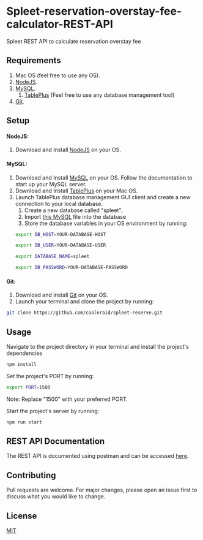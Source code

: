 # Spleet-reservation-overstay-fee-calculator-REST-API

Spleet REST API to calculate reservation overstay fee

## Requirements

1. Mac OS (feel free to use any OS).
2. [NodeJS](https://nodejs.org/en/download/).
3. [MySQL](https://www.mysql.com/downloads/).
   1. [TablePlus](https://tableplus.com/) (Feel free to use any database management tool)
4. [Git](https://git-scm.com/).

## Setup

#### NodeJS:

1. Download and Install [NodeJS](https://nodejs.org/en/download/) on your OS.

#### MySQL:

1. Download and Install [MySQL](https://www.mysql.com/downloads/) on your OS. Follow the documentation to start up your MySQL server.
2. Download and Install [TablePlus](https://tableplus.com/) on your Mac OS.
3. Launch TablePlus database management GUI client and create a new connection to your local database.
   1. Create a new database called "spleet".
   2. Import [this MySQL](https://github.com/cooleraid/spleet-reserve/blob/master/db/spleet.sql) file into the database
   3. Store the database variables in your OS environment by running:
   ```bash
   export DB_HOST=YOUR-DATABASE-HOST
   ```
   ```bash
   export DB_USER=YOUR-DATABASE-USER
   ```
   ```bash
   export DATABASE_NAME=spleet
   ```
   ```bash
   export DB_PASSWORD=YOUR-DATABASE-PASSWORD
   ```

#### Git:

1. Download and Install [Git](https://git-scm.com/) on your OS.
2. Launch your terminal and clone the project by running:

```bash
git clone https://github.com/cooleraid/spleet-reserve.git
```

## Usage

Navigate to the project directory in your terminal and install the project's dependencies

```bash
npm install
```

Set the project's PORT by running:

```bash
export PORT=1500
```

Note: Replace "1500" with your preferred PORT.

Start the project's server by running:

```bash
npm run start
```
## REST API Documentation

The REST API is documented using postman and can be accessed [here](https://documenter.getpostman.com/view/2943325/UVJWpzgH).

## Contributing

Pull requests are welcome. For major changes, please open an issue first to discuss what you would like to change.

## License

[MIT](https://github.com/cooleraid/spleet-reserve/blob/master/LICENSE)
